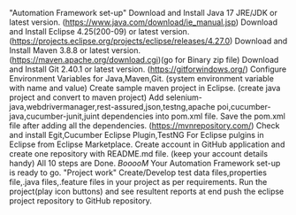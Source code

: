"Automation Framework set-up"
Download and Install Java 17 JRE/JDK or latest version.       (https://www.java.com/download/ie_manual.jsp)
Download and Install Eclipse 4.25(200-09) or latest version.  (https://projects.eclipse.org/projects/eclipse/releases/4.27.0)
Download and Install Maven 3.8.8 or latest version.           (https://maven.apache.org/download.cgi)(go for Binary zip file)
Download and Install Git 2.40.1 or latest version.            (https://gitforwindows.org/)
Configure Environment Variables for Java,Maven,Git.           (system environment variable with name and value)
Create sample maven project in Eclipse.                       (create java project and convert to maven project)
Add selenium-java,webdrivermanager,rest-assured,json,testng,apache poi,cucumber-java,cucumber-junit,juint dependencies into pom.xml file.
Save the pom.xml file after adding all the dependencies.      (https://mvnrepository.com/)
Check and install Egit,Cucumber Eclipse Plugin,TestNG For Eclipse pulgins in Eclipse from Eclipse Marketplace.
Create account in GitHub application and create one repository with README.md file. (keep your account details handy) 
All 10 steps are Done. *BooooM* Your Automation Framework set-up is ready to go.
"Project work"
Create/Develop test data files,properties file,.java files,.feature files in your project as per requirements.
Run the project(play icon buttons) and see resultent reports at end push the eclipse project repository to GitHub repository. 

